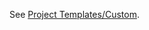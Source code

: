 See [Project Templates/Custom](https://github.com/j4n0/xcode4/tree/master/templates/Project%20Templates/Custom "Project Templates/Custom").